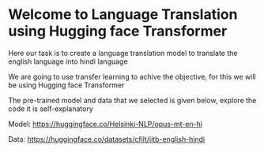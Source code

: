 # Welcome to Language Translation using Hugging face Transformer

Here our task is to create a language translation model to translate the english language into hindi language

We are going to use transfer learning to achive the objective, for this we will be using Hugging face Transformer

The pre-trained model and data that we selected is given below, explore the code it is self-explanatory  

Model: https://huggingface.co/Helsinki-NLP/opus-mt-en-hi

Data: https://huggingface.co/datasets/cfilt/iitb-english-hindi
